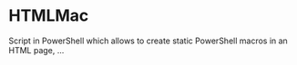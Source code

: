# HTMLMac
Script in PowerShell which allows to create static PowerShell macros in an HTML page, ...
